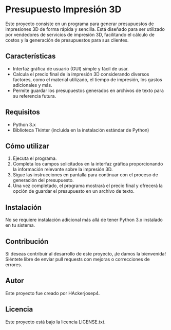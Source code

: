 # Presupuesto Impresión 3D

Este proyecto consiste en un programa para generar presupuestos de impresiones 3D de forma rápida y sencilla. Está diseñado para ser utilizado por vendedores de servicios de impresión 3D, facilitando el cálculo de costos y la generación de presupuestos para sus clientes.

## Características

- Interfaz gráfica de usuario (GUI) simple y fácil de usar.
- Calcula el precio final de la impresión 3D considerando diversos factores, como el material utilizado, el tiempo de impresión, los gastos adicionales y más.
- Permite guardar los presupuestos generados en archivos de texto para su referencia futura.

## Requisitos

- Python 3.x
- Biblioteca Tkinter (incluida en la instalación estándar de Python)

## Cómo utilizar

1. Ejecuta el programa.
2. Completa los campos solicitados en la interfaz gráfica proporcionando la información relevante sobre la impresión 3D.
3. Sigue las instrucciones en pantalla para continuar con el proceso de generación del presupuesto.
4. Una vez completado, el programa mostrará el precio final y ofrecerá la opción de guardar el presupuesto en un archivo de texto.

## Instalación

No se requiere instalación adicional más allá de tener Python 3.x instalado en tu sistema.

## Contribución

Si deseas contribuir al desarrollo de este proyecto, ¡te damos la bienvenida! Siéntete libre de enviar pull requests con mejoras o correcciones de errores.

## Autor

Este proyecto fue creado por HAckerjosep4.

## Licencia

Este proyecto está bajo la licencia LICENSE.txt.
